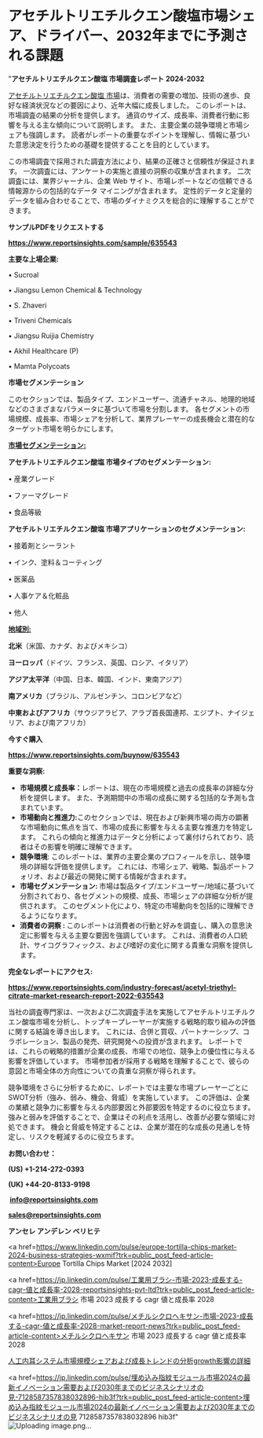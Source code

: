 # アセチルトリエチルクエン酸塩市場シェア、ドライバー、2032年までに予測される課題

"<strong>アセチルトリエチルクエン酸塩 市場調査レポート 2024-2032</strong>

<a href=https://www.reportsinsights.com/sample/635543>アセチルトリエチルクエン酸塩 市場</a>は、消費者の需要の増加、技術の進歩、良好な経済状況などの要因により、近年大幅に成長しました。 このレポートは、市場調査の結果の分析を提供します。 通貨のサイズ、成長率、消費者行動に影響を与える主な傾向について説明します。 また、主要企業の競争環境と市場シェアも強調します。 読者がレポートの重要なポイントを理解し、情報に基づいた意思決定を行うための基礎を提供することを目的としています。

この市場調査で採用された調査方法により、結果の正確さと信頼性が保証されます。 一次調査には、アンケートの実施と直接の洞察の収集が含まれます。 二次調査には、業界ジャーナル、企業 Web サイト、市場レポートなどの信頼できる情報源からの包括的なデータ マイニングが含まれます。 定性的データと定量的データを組み合わせることで、市場のダイナミクスを総合的に理解することができます。

<strong><b>サンプルPDFをリクエストする</b></strong>

<a href=https://www.reportsinsights.com/sample/635543><strong><u>https://www.reportsinsights.com/sample/635543</u></strong></a>

<strong>主要な上場企業:</strong>

• Sucroal

• Jiangsu Lemon Chemical & Technology

• S. Zhaveri

• Triveni Chemicals

• Jiangsu Ruijia Chemistry

• Akhil Healthcare (P)

• Mamta Polycoats

<strong>市場セグメンテーション</strong>

このセクションでは、製品タイプ、エンドユーザー、流通チャネル、地理的地域などのさまざまなパラメータに基づいて市場を分割します。 各セグメントの市場規模、成長率、市場シェアを分析して、業界プレーヤーの成長機会と潜在的なターゲット市場を明らかにします。

<strong><u>市場セグメンテーション</u></strong><strong><u>:</u></strong>

<strong>アセチルトリエチルクエン酸塩 市場タイプのセグメンテーション:</strong>

• 産業グレード

• ファーマグレード

• 食品等級

<strong>アセチルトリエチルクエン酸塩 市場アプリケーションのセグメンテーション:</strong>

• 接着剤とシーラント

• インク、塗料＆コーティング

• 医薬品

• 人事ケア＆化粧品

• 他人

<strong><u>地域別</u></strong><strong><u>:</u></strong>

<strong>北米</strong>（米国、カナダ、およびメキシコ）

<strong>ヨーロッパ</strong>（ドイツ、フランス、英国、ロシア、イタリア）

<strong>アジア太平洋</strong>（中国、日本、韓国、インド、東南アジア）

<strong>南アメリカ</strong>（ブラジル、アルゼンチン、コロンビアなど）

<strong>中東およびアフリカ</strong>（サウジアラビア、アラブ首長国連邦、エジプト、ナイジェリア、および南アフリカ）

<strong>今すぐ購入</strong>

<a href=https://www.reportsinsights.com/buynow/635543><strong><u>https://www.reportsinsights.com/buynow/635543</u></strong></a>

<strong>重要な洞察:</strong>
<ul>
  <li><strong>市場規模と成長率：</strong>レポートは、現在の市場規模と過去の成長率の詳細な分析を提供します。 また、予測期間中の市場の成長に関する包括的な予測も含まれています。</li>
  <li><strong>市場動向と推進力:</strong>このセクションでは、現在および新興市場の両方の顕著な市場動向に焦点を当て、市場の成長に影響を与える主要な推進力を特定します。 これらの傾向と推進力はデータと分析によって裏付けられており、読者はその影響を明確に理解できます。</li>
  <li><strong>競争環境</strong>: このレポートは、業界の主要企業のプロフィールを示し、競争環境の詳細な評価を提供します。 これには、市場シェア、戦略、製品ポートフォリオ、および最近の開発に関する情報が含まれます。</li>
  <li><strong>市場セグメンテーション: </strong>市場は製品タイプ/エンドユーザー/地域に基づいて分割されており、各セグメントの規模、成長、市場シェアの詳細な分析が提供されます。 このセグメント化により、特定の市場動向を包括的に理解できるようになります。</li>
  <li><strong>消費者の洞察 : </strong>このレポートは消費者の行動と好みを調査し、購入の意思決定に影響を与える主要な要因を強調しています。 これは、消費者の人口統計、サイコグラフィックス、および嗜好の変化に関する貴重な洞察を提供します。</li>
</ul>
<strong>完全なレポートにアクセス:</strong>

<a href=https://www.reportsinsights.com/industry-forecast/acetyl-triethyl-citrate-market-research-report-2022-635543><strong><u><b>https://www.reportsinsights.com/industry-forecast/acetyl-triethyl-citrate-market-research-report-2022-635543</b></u></strong></a>

当社の調査専門家は、一次および二次調査手法を実施してアセチルトリエチルクエン酸塩市場を分析し、トップキープレーヤーが実施する戦略的取り組みの評価に関する結論を導き出します。 これには、合併と買収、パートナーシップ、コラボレーション、製品の発売、研究開発への投資が含まれます。 レポートでは、これらの戦略的措置が企業の成長、市場での地位、競争上の優位性に与える影響を評価しています。 市場参加者が採用する戦略を理解することで、彼らの意図と市場全体の方向性についての貴重な洞察が得られます。

競争環境をさらに分析するために、レポートでは主要な市場プレーヤーごとにSWOT分析（強み、弱み、機会、脅威）を実施しています。 この評価は、企業の業績と競争力に影響を与える内部要因と外部要因を特定するのに役立ちます。 強みと弱みを評価することで、企業はその利点を活用し、改善が必要な領域に対処できます。 機会と脅威を特定することは、企業が潜在的な成長の見通しを特定し、リスクを軽減するのに役立ちます。

<strong>お問い合わせ：</strong>

<strong>(US) +1-214-272-0393</strong>

<strong>(UK) +44-20-8133-9198</strong>

<strong> </strong><a href=info@reportsinsights.com><strong><u>info@reportsinsights.com</u></strong></a>

<a href=sales@reportsinsights.com><strong><u>sales@reportsinsights.com</u></strong></a>

<strong>アンセレ アンデレン ベリヒテ</strong>

<a href=https://www.linkedin.com/pulse/europe-tortilla-chips-market-2024-business-strategies-wxmif?trk=public_post_feed-article-content>Europe Tortilla Chips Market [2024 2032]</a>

<a href=https://jp.linkedin.com/pulse/工業用ブラシ-市場-2023-成長する-cagr-値と成長率-2028-reportsinsights-pvt-ltd?trk=public_post_feed-article-content>工業用ブラシ 市場 2023 成長する cagr 値と成長率 2028</a>

<a href=https://jp.linkedin.com/pulse/メチルシクロヘキサン-市場-2023-成長する-cagr-値と成長率-2028-market-report-news?trk=public_post_feed-article-content>メチルシクロヘキサン 市場 2023 成長する cagr 値と成長率 2028</a>

<a href=https://www.linkedin.com/pulse/人工内耳システム市場規模シェアおよび成長トレンドの分析growth影響の詳細-healthscope-news-245/>人工内耳システム市場規模シェアおよび成長トレンドの分析growth影響の詳細</a>

<a href=https://jp.linkedin.com/pulse/埋め込み指紋モジュール市場2024の最新イノベーション需要および2030年までのビジネスシナリオの見-7128587357838032896-hib3f?trk=public_post_feed-article-content>埋め込み指紋モジュール市場2024の最新イノベーション需要および2030年までのビジネスシナリオの見 7128587357838032896 hib3f</a>"
![Uploading image.png…]()
